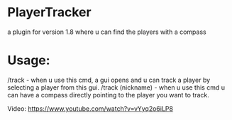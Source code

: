 # PlayerTracker

a plugin for version 1.8 where u can find the players with a compass

# Usage:

/track - when u use this cmd, a gui opens and u can track a player by selecting a player from this gui.
/track (nickname) - when u use this cmd u can have a compass directly pointing to the player you want to track.

Video: https://www.youtube.com/watch?v=vYyq2o6iLP8
